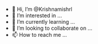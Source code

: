 - 👋 Hi, I’m @Krishnamishrl
- 👀 I’m interested in ...
- 🌱 I’m currently learning ...
- 💞️ I’m looking to collaborate on ...
- 📫 How to reach me ...

<!---
Krishnamishrl/Krishnamishrl is a ✨ special ✨ repository because its `README.md` (this file) appears on your GitHub profile.
You can click the Preview link to take a look at your changes.
--->
